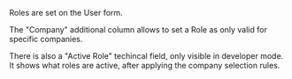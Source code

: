 Roles are set on the User form.

The "Company" additional column allows to set a Role as only valid for
specific companies.

There is also a "Active Role" techincal field, only visible in developer
mode. It shows what roles are active, after applying the company
selection rules.
